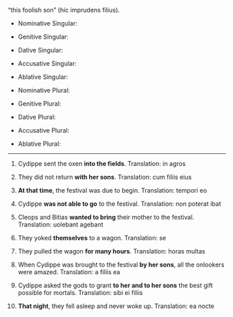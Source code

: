 “this foolish son” (hic imprudens filius).
- Nominative Singular:
- Genitive Singular:
- Dative Singular:
- Accusative Singular:
- Ablative Singular:

- Nominative Plural:
- Genitive Plural:
- Dative Plural:
- Accusative Plural:
- Ablative Plural:

---

1. Cydippe sent the oxen **into the fields**. Translation: in agros

2. They did not return **with her sons**. Translation: cum filiis eius

3. **At that time**, the festival was due to begin. Translation: tempori eo

4. Cydippe **was not able to go** to the festival. Translation: non poterat ibat

5. Cleops and Bitias **wanted to bring** their mother to the festival. Translation: uolebant agebant

6. They yoked **themselves** to a wagon. Translation: se

7. They pulled the wagon **for many hours**. Translation: horas multas

8. When Cydippe was brought to the festival **by her sons**, all the onlookers were amazed. Translation: a filiis ea

9. Cydippe asked the gods to grant **to her and to her sons** the best gift possible for mortals. Translation: sibi ei filiis  

10. **That night**, they fell asleep and never woke up. Translation: ea nocte
